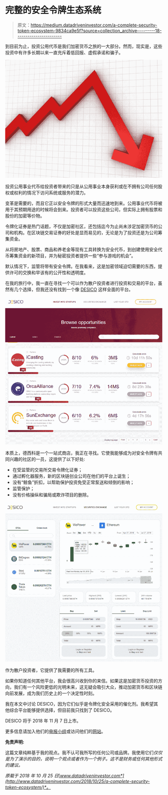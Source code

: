 # 完整的安全令牌生态系统

> 原文：<https://medium.datadriveninvestor.com/a-complete-security-token-ecosystem-9834ca9e5f?source=collection_archive---------18----------------------->

到目前为止，投资公用代币是我们加密货币之旅的一大部分。然而，现实是，这些投资中有许多长期以来一直充斥着低回报、虚假承诺和骗子。

![](img/23c80e7ce59218a8a1a611ed0cdfcc47.png)

投资公用事业代币给投资者带来的只是从公用事业本身获利或在不拥有公司任何股权或权利的情况下访问系统或服务的潜力。

变革是需要的，而且它正以安全令牌的形式大量而迅速地到来。公用事业代币将被用于其预期用途的时候将会到来。投资者可以投资这些公司，但实际上拥有股票和股份的加密等价物。

令牌化证券是热门话题，不仅是加密社区，还包括迄今为止尚未涉足加密货币的公司和机构。在区块链交易证券的好处是显而易见的，无论是为了投资还是为公司筹集资金。

从将房地产、股票、商品和养老金等现有工具转换为安全代币，到创建使用安全代币筹集资金的新项目，并为秘密投资者提供一些“参与游戏的机会”。

默认情况下，监管将带有安全令牌。在我看来，这是加密领域迫切需要的东西，提供许可的交换和早该有的公开性和透明度。

在我的旅行中，我一直在寻找一个可以作为散户投资者进行投资和交易的平台，虽然有几个选择，但我还没有找到一个像 [DESICO](https://desico.io/) 这样全面的平台。

![](img/4b8abaed5e07e844c1df6fa8aa2e4330.png)

本质上，德西科是一个一站式商店，我正在寻找。它使我能够成为对安全令牌有共同兴趣的社区的一员，这提供了以下好处:

*   在受监管的交易所交易令牌化证券；
*   通过孵化器服务，新的区块链创业公司在他们的平台上诞生；
*   没有“鲸鱼”折扣，以帮助保护投资免受正常泵送和倾倒的影响；
*   监管保护；
*   没有价格操纵和骗局或欺诈项目的删除。

![](img/c3cae08d29f600904b6506a76d614818.png)

作为散户投资者，它提供了我需要的所有工具。

如果你知道任何其他平台，我会很高兴收到你的来信。如果这是加密货币投资的方向，我们有一个风险更低的光明未来，这无疑会吸引大众，推动加密货币和区块链向前发展，成为我们历史上的一个决定性时刻。

我在本文中讨论 DESICO，因为它们似乎是令牌化安全采用的催化剂。我希望其他综合平台能够提供选择，但目前我只找到了 DESICO。

DESICO 将于 2018 年 11 月 7 日上市。

更多信息请加入他们的[电报小组](https://t.me/desicochat)或访问他们的[网站](https://desico.io/)。

**免责声明:**

这篇文章纯粹基于我的观点。我不认可我所写的任何公司或品牌。我使用它们*仅仅是为了演示的目的，说明一个观点或者作为一个例子。这不是财务或任何其他形式的建议。*

*原载于 2018 年 10 月 25 日*[*www.datadriveninvestor.com*](http://www.datadriveninvestor.com/2018/10/25/a-complete-security-token-ecosystem/)*。*
